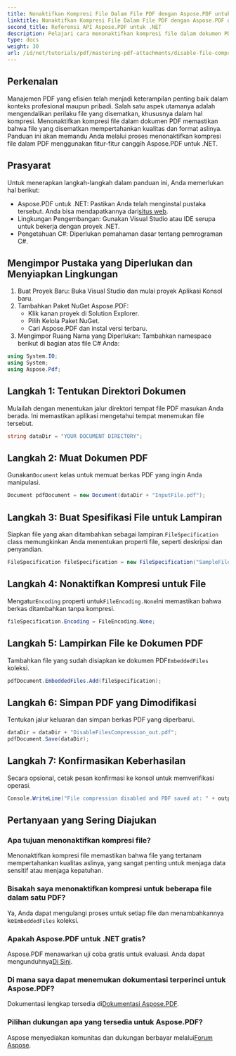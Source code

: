 ```yaml
---
title: Nonaktifkan Kompresi File Dalam File PDF dengan Aspose.PDF untuk .NET
linktitle: Nonaktifkan Kompresi File Dalam File PDF dengan Aspose.PDF untuk .NET
second_title: Referensi API Aspose.PDF untuk .NET
description: Pelajari cara menonaktifkan kompresi file dalam dokumen PDF menggunakan Aspose.PDF untuk .NET. Tutorial terperinci ini memandu Anda melalui proses langkah demi langkah untuk memastikan file tertanam.
type: docs
weight: 30
url: /id/net/tutorials/pdf/mastering-pdf-attachments/disable-file-compression-in-pdf-files/
---
```

## Perkenalan

Manajemen PDF yang efisien telah menjadi keterampilan penting baik dalam konteks profesional maupun pribadi. Salah satu aspek utamanya adalah mengendalikan perilaku file yang disematkan, khususnya dalam hal kompresi. Menonaktifkan kompresi file dalam dokumen PDF memastikan bahwa file yang disematkan mempertahankan kualitas dan format aslinya. Panduan ini akan memandu Anda melalui proses menonaktifkan kompresi file dalam PDF menggunakan fitur-fitur canggih Aspose.PDF untuk .NET.

## Prasyarat

Untuk menerapkan langkah-langkah dalam panduan ini, Anda memerlukan hal berikut:

-  Aspose.PDF untuk .NET: Pastikan Anda telah menginstal pustaka tersebut. Anda bisa mendapatkannya dari[situs web](https://releases.aspose.com/pdf/net/).  
- Lingkungan Pengembangan: Gunakan Visual Studio atau IDE serupa untuk bekerja dengan proyek .NET.
- Pengetahuan C#: Diperlukan pemahaman dasar tentang pemrograman C#.

## Mengimpor Pustaka yang Diperlukan dan Menyiapkan Lingkungan

1. Buat Proyek Baru: Buka Visual Studio dan mulai proyek Aplikasi Konsol baru.
2. Tambahkan Paket NuGet Aspose.PDF:
   - Klik kanan proyek di Solution Explorer.
   - Pilih Kelola Paket NuGet.
   - Cari Aspose.PDF dan instal versi terbaru.
3. Mengimpor Ruang Nama yang Diperlukan:
   Tambahkan namespace berikut di bagian atas file C# Anda:

```csharp
using System.IO;
using System;
using Aspose.Pdf;
```

## Langkah 1: Tentukan Direktori Dokumen

Mulailah dengan menentukan jalur direktori tempat file PDF masukan Anda berada. Ini memastikan aplikasi mengetahui tempat menemukan file tersebut.

```csharp
string dataDir = "YOUR DOCUMENT DIRECTORY";
```

## Langkah 2: Muat Dokumen PDF

 Gunakan`Document` kelas untuk memuat berkas PDF yang ingin Anda manipulasi.

```csharp
Document pdfDocument = new Document(dataDir + "InputFile.pdf");
```

## Langkah 3: Buat Spesifikasi File untuk Lampiran

 Siapkan file yang akan ditambahkan sebagai lampiran.`FileSpecification` class memungkinkan Anda menentukan properti file, seperti deskripsi dan penyandian.

```csharp
FileSpecification fileSpecification = new FileSpecification("SampleFile.txt", "Sample text file");
```

## Langkah 4: Nonaktifkan Kompresi untuk File

 Mengatur`Encoding` properti untuk`FileEncoding.None`Ini memastikan bahwa berkas ditambahkan tanpa kompresi.

```csharp
fileSpecification.Encoding = FileEncoding.None;
```

## Langkah 5: Lampirkan File ke Dokumen PDF

 Tambahkan file yang sudah disiapkan ke dokumen PDF`EmbeddedFiles` koleksi.

```csharp
pdfDocument.EmbeddedFiles.Add(fileSpecification);
```

## Langkah 6: Simpan PDF yang Dimodifikasi

Tentukan jalur keluaran dan simpan berkas PDF yang diperbarui.

```csharp
dataDir = dataDir + "DisableFilesCompression_out.pdf";
pdfDocument.Save(dataDir);
```

## Langkah 7: Konfirmasikan Keberhasilan

Secara opsional, cetak pesan konfirmasi ke konsol untuk memverifikasi operasi.

```csharp
Console.WriteLine("File compression disabled and PDF saved at: " + outputFile);
```

## Pertanyaan yang Sering Diajukan

### Apa tujuan menonaktifkan kompresi file?
Menonaktifkan kompresi file memastikan bahwa file yang tertanam mempertahankan kualitas aslinya, yang sangat penting untuk menjaga data sensitif atau menjaga kepatuhan.

### Bisakah saya menonaktifkan kompresi untuk beberapa file dalam satu PDF?
 Ya, Anda dapat mengulangi proses untuk setiap file dan menambahkannya ke`EmbeddedFiles` koleksi.

### Apakah Aspose.PDF untuk .NET gratis?
 Aspose.PDF menawarkan uji coba gratis untuk evaluasi. Anda dapat mengunduhnya[Di Sini](https://releases.aspose.com/).

### Di mana saya dapat menemukan dokumentasi terperinci untuk Aspose.PDF?
 Dokumentasi lengkap tersedia di[Dokumentasi Aspose.PDF](https://reference.aspose.com/pdf/net/).

### Pilihan dukungan apa yang tersedia untuk Aspose.PDF?
 Aspose menyediakan komunitas dan dukungan berbayar melalui[Forum Aspose](https://forum.aspose.com/c/pdf/10).